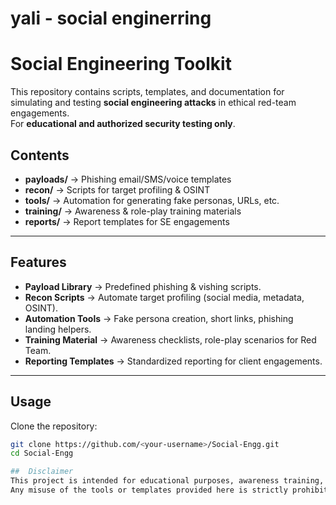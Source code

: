 # yali - social enginerring
# Social Engineering Toolkit

This repository contains scripts, templates, and documentation for simulating 
and testing **social engineering attacks** in ethical red-team engagements.  
For **educational and authorized security testing only**.

## Contents
- **payloads/** → Phishing email/SMS/voice templates
- **recon/** → Scripts for target profiling & OSINT
- **tools/** → Automation for generating fake personas, URLs, etc.
- **training/** → Awareness & role-play training materials
- **reports/** → Report templates for SE engagements
---

## Features
- **Payload Library** → Predefined phishing & vishing scripts.  
- **Recon Scripts** → Automate target profiling (social media, metadata, OSINT).  
- **Automation Tools** → Fake persona creation, short links, phishing landing helpers.  
- **Training Material** → Awareness checklists, role-play scenarios for Red Team.  
- **Reporting Templates** → Standardized reporting for client engagements.  

---

## Usage
Clone the repository:
```bash
git clone https://github.com/<your-username>/Social-Engg.git
cd Social-Engg

##  Disclaimer
This project is intended for educational purposes, awareness training, and authorized red-team simulations only.
Any misuse of the tools or templates provided here is strictly prohibited and may lead to legal consequences.
